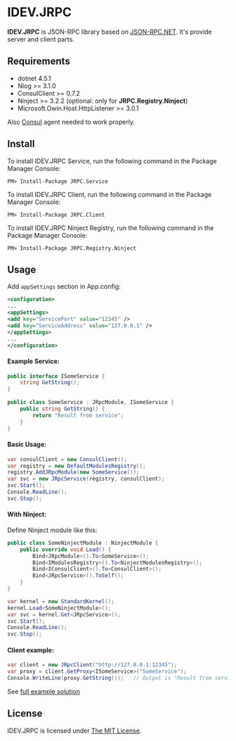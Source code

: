 ﻿# IDEV.JRPC #

**IDEV.JRPC** is JSON-RPC library based on [JSON-RPC.NET](https://github.com/Astn/JSON-RPC.NET). It's provide server and client parts.

## Requirements

* dotnet 4.5.1
* Nlog >= 3.1.0
* ConsulClient >= 0.7.2
* Ninject >= 3.2.2 (optional: only for **JRPC.Registry.Ninject**)
* Microsoft.Owin.Host.HttpListener >= 3.0.1

Also [Consul](https://www.consul.io) agent needed to work properly.

## Install ##

To install IDEV.JRPC Service, run the following command in the Package Manager Console:
```
PM> Install-Package JRPC.Service
```

To install IDEV.JRPC Client, run the following command in the Package Manager Console:
```
PM> Install-Package JRPC.Client
```

To install IDEV.JRPC Ninject Registry, run the following command in the Package Manager Console:
```
PM> Install-Package JRPC.Registry.Ninject
```

## Usage ##

Add `appSettings` section in App.config:
```XML
<configuration>
...
<appSettings>
<add key="ServicePort" value="12345" />
<add key="ServiceAddress" value="127.0.0.1" />
</appSettings>
...
</configuration>
```

#### Example Service:

```csharp
public interface ISomeService {
    string GetString();
}
 
public class SomeService : JRpcModule, ISomeService {  
    public string GetString() {
        return "Result from service";
    }
}
```

#### Basic Usage:

```csharp
var consulClient = new ConsulClient();
var registry = new DefaultModulesRegistry();
registry.AddJRpcModule(new SomeService());
var svc = new JRpcService(registry, consulClient);
svc.Start();
Console.ReadLine();
svc.Stop();
```

#### With Ninject:

Define Ninject module like this:

```csharp
public class SomeNinjectModule : NinjectModule {
    public override void Load() {
        Bind<JRpcModule>().To<SomeService>();
        Bind<IModulesRegistry>().To<NinjectModulesRegistry>();
        Bind<IConsulClient>().To<ConsulClient>();
        Bind<JRpcService>().ToSelf();
    }
}
```

```csharp
var kernel = new StandardKernel();
kernel.Load<SomeNinjectModule>();
var svc = kernel.Get<JRpcService>();
svc.Start();
Console.ReadLine();
svc.Stop();
```

#### Client example:

```csharp
var client = new JRpcClient("http://127.0.0.1:12345");
var proxy = client.GetProxy<ISomeService>("SomeService");
Console.WriteLine(proxy.GetString());   // Output is "Result from service"
```

See [full example solution](https://github.com/ingateDevelopment/IDEV.JRPC.Example)

## License ##

IDEV.JRPC is licensed under [The MIT License](https://opensource.org/licenses/MIT).